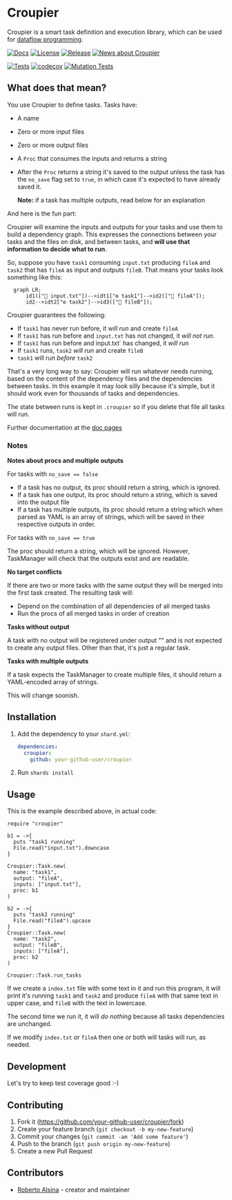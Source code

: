 # Croupier

Croupier is a smart task definition and execution library, which can be used for [dataflow programming](https://en.wikipedia.org/wiki/Dataflow_programming).

[![Docs](https://github.com/ralsina/croupier/actions/workflows/static.yml/badge.svg)](https://ralsina.github.io/croupier/)
[![License](https://img.shields.io/badge/License-MIT-green)](https://github.com/ralsina/croupier/blob/main/LICENSE)
[![Release](https://img.shields.io/github/release/ralsina/croupier.svg)](https://GitHub.com/ralsina/croupier/releases/)
[![News about Croupier](https://img.shields.io/badge/News-About%20Croupier-blue)](https://ralsina.me/categories/croupier.html)


[![Tests](https://github.com/ralsina/croupier/actions/workflows/ci.yml/badge.svg)](https://github.com/ralsina/croupier/actions/workflows/ci.yml)
[![codecov](https://codecov.io/gh/ralsina/croupier/branch/main/graph/badge.svg?token=YW23EDL5T5)](https://codecov.io/gh/ralsina/croupier)
[![Mutation Tests](https://github.com/ralsina/croupier/actions/workflows/mutation.yml/badge.svg)](https://github.com/ralsina/croupier/actions/workflows/mutation.yml)

## What does that mean?

You use Croupier to define tasks. Tasks have:

* A name
* Zero or more input files
* Zero or more output files
* A `Proc` that consumes the inputs and returns a string
* After the `Proc` returns a string it's saved to the output unless
  the task has the `no_save` flag set to `true`, in which case it's expected to have already saved it.

  **Note:** if a task has multiple outputs, read below for an explanation

And here is the fun part:

Croupier will examine the inputs and outputs for your tasks and
use them to build a dependency graph. This expresses the connections
between your tasks and the files on disk, and between tasks, and **will 
use that information to decide what to run**.

So, suppose you have `task1` consuming `input.txt` producing `fileA` and `task2` that has `fileA` as input and outputs `fileB`. That means your tasks look something like this:

```mermaid
  graph LR;
      id1(["📁 input.txt"])-->idt1["⚙️ task1"]-->id2(["📁 fileA"]);
      id2-->idt2["⚙️ task2"]-->id3(["📁 fileB"]);
```

Croupier guarantees the following:

* If `task1` has never run before, it *will run* and create `fileA`
* If `task1` has run before and `input.txt` has not changed, it *will not run*.
* If `task1` has run before and ìnput.txt` has changed, it *will run*
* If `task1` runs, `task2` *will run* and create `fileB`
* `task1` will run *before* `task2`

That's a very long way to say: Croupier will run whatever needs running, based on the content of the dependency files and the dependencies between tasks. In this example it may look silly because it's simple, but it should work even for thousands of tasks and dependencies.

The state between runs is kept in `.croupier` so if you delete that file
all tasks will run.

Further documentation at the [doc pages](https://ralsina.github.io/croupier/)

### Notes

**Notes about procs and multiple outputs**

For tasks with `no_save == false`

* If a task has no output, its proc should return a string, which is ignored.
* If a task has one output, its proc should return a string, which is saved into the output file
* If a task has multiple outputs, its proc should return a string which when parsed as YAML is an array of strings, which will be saved in their respective outputs in order.
  
For tasks with `no_save == true`

The proc should return a string, which will be ignored. However, TaskManager will check that the outputs exist and are readable.

**No target conflicts**

If there are two or more tasks with the same output they will be merged into the first task created. The resulting task will:
 
* Depend on the combination of all dependencies of all merged tasks
* Run the procs of all merged tasks in order of creation

**Tasks without output**

A task with no output will be registered under output "" and is not expected
to create any output files. Other than that, it's just a regular task.

**Tasks with multiple outputs**

If a task expects the TaskManager to create multiple files, it
should return a YAML-encoded array of strings.

This will change soonish.

## Installation

1. Add the dependency to your `shard.yml`:

   ```yaml
   dependencies:
     croupier:
       github: your-github-user/croupier
   ```

2. Run `shards install`

## Usage

This is the example described above, in actual code:

```crystal
require "croupier"

b1 = ->{
  puts "task1 running"
  File.read("input.txt").downcase
}

Croupier::Task.new(
  name: "task1",
  output: "fileA",
  inputs: ["input.txt"],
  proc: b1
)

b2 = ->{
  puts "task2 running"
  File.read("fileA").upcase
}
Croupier::Task.new(
  name: "task2",
  output: "fileB",
  inputs: ["fileA"],
  proc: b2
)

Croupier::Task.run_tasks
```

If we create a `index.txt` file with some text in it and run this program, it will print it's running `task1` and `task2` and produce `fileA` with that same text in upper case, and `fileB` with the text in lowercase.

The second time we run it, it will *do nothing* because all tasks dependencies are unchanged.

If we modify `index.txt` or `fileA` then one or both will tasks will run, as needed.

## Development

Let's try to keep test coverage good :-)

## Contributing

1. Fork it (<https://github.com/your-github-user/croupier/fork>)
2. Create your feature branch (`git checkout -b my-new-feature`)
3. Commit your changes (`git commit -am 'Add some feature'`)
4. Push to the branch (`git push origin my-new-feature`)
5. Create a new Pull Request

## Contributors

- [Roberto Alsina](https://github.com/ralsina) - creator and maintainer

